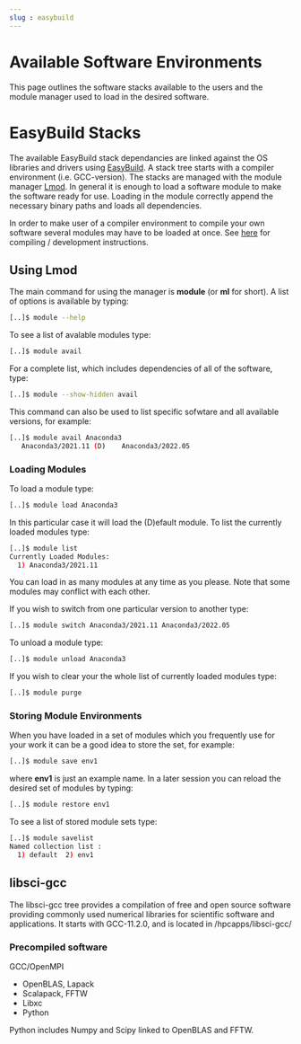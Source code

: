 ```yaml
---
slug : easybuild
---
```


# Available Software Environments

This page outlines the software stacks available to the users and the module manager used to load in the desired software.

# EasyBuild Stacks
The available EasyBuild stack dependancies are linked against the OS libraries and drivers using [EasyBuild](https://docs.easybuild.io/en/latest/). A stack tree starts with a compiler environment (i.e. GCC-version). 
The stacks are managed with the module manager [Lmod](https://docs.easybuild.io/en/latest/). In general it is enough to load a software module to make the software ready for use. Loading in the module correctly append the necessary binary paths and loads all dependencies.

In order to make user of a compiler environment to compile your own software several modules may have to be loaded at once. 
See [here](./03_devenvironment.md) for compiling / development instructions.

## Using Lmod

The main command for using the manager is **module** (or **ml** for short).
A list of options is available by typing:

```bash 
[..]$ module --help
```

To see a list of avalable modules type:

```bash
[..]$ module avail
```

For a complete list, which includes dependencies of all of the software, type:

```bash
[..]$ module --show-hidden avail
```

This command can also be used to list specific sofwtare and all available versions, for example:

```bash
[..]$ module avail Anaconda3
   Anaconda3/2021.11 (D)	Anaconda3/2022.05
```

### Loading Modules

To load a module type:

```bash               
[..]$ module load Anaconda3
```

In this particular case it will load the (D)efault module.
To list the currently loaded modules type:

```bash
[..]$ module list
Currently Loaded Modules:
  1) Anaconda3/2021.11
```

You can load in as many modules at any time as you please. Note that some modules may conflict with each other.

If you wish to switch from one particular version to another type:

```bash
[..]$ module switch Anaconda3/2021.11 Anaconda3/2022.05
```

To unload a module type:

```bash
[..]$ module unload Anaconda3
```

If you wish to clear your the whole list of currently loaded modules type:

```bash
[..]$ module purge
```

### Storing Module Environments

When you have loaded in a set of modules which you frequently use for your work it can be a good idea to store the set, for example:

```bash                                                                                             
[..]$ module save env1                                                   
``` 

where **env1** is just an example name. 
In a later session you can reload the desired set of modules by typing:

```bash
[..]$ module restore env1
```

To see a list of stored module sets type:

```bash
[..]$ module savelist
Named collection list :
  1) default  2) env1
```

## libsci-gcc

The libsci-gcc tree provides a compilation of free and open source software providing commonly used numerical libraries for scientific software and applications. It starts with GCC-11.2.0, and is located in /hpcapps/libsci-gcc/ 

### Precompiled software

GCC/OpenMPI
 - OpenBLAS, Lapack
 - Scalapack, FFTW
 - Libxc
 - Python

Python includes Numpy and Scipy linked to OpenBLAS and FFTW.
